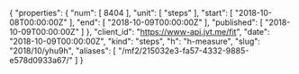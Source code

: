 {
  "properties": {
    "num": [
      8404
    ],
    "unit": [
      "steps"
    ],
    "start": [
      "2018-10-08T00:00:00Z"
    ],
    "end": [
      "2018-10-09T00:00:00Z"
    ],
    "published": [
      "2018-10-09T00:00:00Z"
    ]
  },
  "client_id": "https://www-api.jvt.me/fit",
  "date": "2018-10-09T00:00:00Z",
  "kind": "steps",
  "h": "h-measure",
  "slug": "2018/10/yhu9h",
  "aliases": [
    "/mf2/215032e3-fa57-4332-9885-e578d0933a67/"
  ]
}

